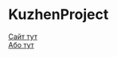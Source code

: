 # KuzhenProject
[Сайт тут](https://kuzhenlarn.github.io/KuzhenProject/index.html)<br>
[Або тут](https://kuzhenproject.netlify.app/)
